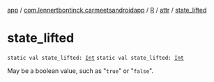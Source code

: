 [app](../../../index.md) / [com.lennertbontinck.carmeetsandroidapp](../../index.md) / [R](../index.md) / [attr](index.md) / [state_lifted](./state_lifted.md)

# state_lifted

`static val state_lifted: `[`Int`](https://kotlinlang.org/api/latest/jvm/stdlib/kotlin/-int/index.html)
`static val state_lifted: `[`Int`](https://kotlinlang.org/api/latest/jvm/stdlib/kotlin/-int/index.html)

May be a boolean value, such as "`true`" or "`false`".

